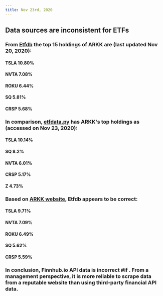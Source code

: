 ```yaml
---
title: Nov 23rd, 2020
---
```


## Data sources are inconsistent for ETFs
### From [Etfdb](https://etfdb.com/etf/ARKK/#holdings) the top 15 holdings of ARKK are (last updated Nov 20, 2020):
#### TSLA 10.80%
#### NVTA 7.08%
#### ROKU 6.44%
#### SQ 5.81%
#### CRSP 5.68%
### In comparison, [etfdata.py](https://github.com/dennislwm/pydocker-cli/) has ARKK's top holdings as (accessed on Nov 23, 2020):
#### TSLA 10.14%
#### SQ 8.2%
#### NVTA 6.01%
#### CRSP 5.17%
#### Z 4.73%
### Based on [ARKK website](https://ark-funds.com/arkk#holdings), Etfdb appears to be correct:
#### TSLA 9.71%
#### NVTA 7.09%
#### ROKU 6.49%
#### SQ 5.62%
#### CRSP 5.59%
### In conclusion, Finnhub.io API data is incorrect #if . From a management perspective, it is more reliable to scrape data from a reputable website than using third-party financial API data.
###
